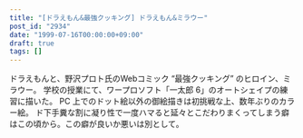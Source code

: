 ```yaml
---
title: "[ドラえもん&最強クッキング] ドラえもん&ミラウー"
post_id: "2934"
date: "1999-07-16T00:00:00+09:00"
draft: true
tags: []
---
```



ドラえもんと、野沢プロト氏のWebコミック “最強クッキング” のヒロイン、ミラウー。 学校の授業にて、ワープロソフト「一太郎 6」のオートシェイプの練習に描いた。 PC 上でのドット絵以外の御絵描きは初挑戦な上、数年ぶりのカラー絵。 ド下手糞な割に凝り性で一度ハマると延々とこだわりまくってしまう癖はこの頃から。この癖が良いか悪いは別として。
